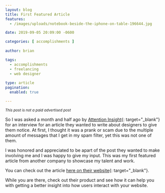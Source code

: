 ```yaml
---
layout: blog
title: First Featured Article
features: 
  - /images/uploads/notebook-beside-the-iphone-on-table-196644.jpg

date: 2019-09-05 20:09:00 -0600

categories: [ accomplishments ]
  
author: brian

tags:
  - accomplishments
  - freelancing
  - web designer
  
type: article
pagination:
  enabled: true

---
```


<small>*This post is not a paid advertised post*</small>

So I was asked a month and half ago by [Attention Insight](https://www.attentioninsight.com/){: target="_blank"} for an interview for an article they wanted to write about designers to give them notice. At first, I thought it was a prank or scam due to the multiple amount of messages that I get in my spam filter, yet this was not one of them.

I was honored and appreciated to be apart of the post they wanted to make involving me and I was happy to give my input. This was my first featured article from another company to showcase my talent and work.

You can check out the article [here on their website](https://www.attentioninsight.com/why-good-design-matters/bringing-attention-to-the-small-details/){: target="_blank"}.

While you are there, check out their product and see how it can help you with getting a better insight into how users interact with your website.